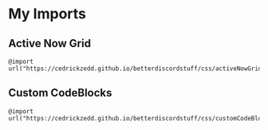 # My Imports
## Active Now Grid
```
@import url("https://cedrickzedd.github.io/betterdiscordstuff/css/activeNowGrid.css")
```
## Custom CodeBlocks
```
@import url("https://cedrickzedd.github.io/betterdiscordstuff/css/customCodeBlocks.css")
```

